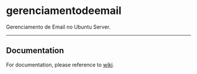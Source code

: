 # gerenciamentodeemail

Gerenciamento de Email no Ubuntu Server.

----

## Documentation

For documentation, please reference to [wiki](https://github.com/Wandson13/gerenciamentodeemail/wiki).
